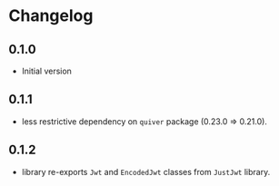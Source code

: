 # Changelog

## 0.1.0

- Initial version

## 0.1.1

- less restrictive dependency on ```quiver``` package (0.23.0 => 0.21.0).

## 0.1.2

- library re-exports ```Jwt``` and ```EncodedJwt``` classes from ```JustJwt``` library.